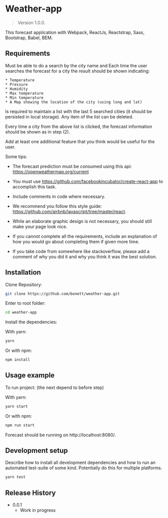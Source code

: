 # Weather-app

> Version 1.0.0.

This forecast application with Webpack, ReactJs, Reactstrap, Sass, Bootstrap, Babel, BEM.

## Requirements

Must be able to do a search by the city name and Each time the user searches the forecast for a city the result should be shown indicating:

    * Temperature
    * Pressure
    * Humidity
    * Max temperature
    * Min temperature
    * A Map showing the location of the city (using long and lat)

Is required to maintain a list with the last 5 searched cities (it should be persisted in local storage). Any item of the list can be deleted.

Every time a city from the above list is clicked, the forecast information should be shown as in step (2).

Add at least one additional feature that you think would be useful for the user.

Some tips:

* The forecast prediction must be consumed using this api: https://openweathermap.org/current

* You must use https://github.com/facebookincubator/create-react-app to accomplish this task.

* Include comments in code where necessary.

* We recommend you follow this style guide: https://github.com/airbnb/javascript/tree/master/react.

* While an elaborate graphic design is not necessary, you should still make your page look nice. 

* If you cannot complete all the requirements, include an explanation of how you would go about completing them if given more time.

* If you take code from somewhere like stackoverflow, please add a comment of why you did it and why you think it was the best solution.


## Installation

Clone Repository:

```sh
git clone https://github.com/bonett/weather-app.git
```

Enter to root folder:

```sh
cd weather-app
```

Install the dependencies:

With yarn: 

```sh
yarn
```
Or with npm: 

```sh
npm install
```

## Usage example

To run project:  (the next depend to before step)

With yarn: 

```sh
yarn start
```
Or with npm: 

```sh
npm run start
```


Forecast should be running on http://localhost:8080/.


## Development setup

Describe how to install all development dependencies and how to run an automated test-suite of some kind. Potentially do this for multiple platforms.

```sh
yarn test
```

## Release History

* 0.0.1
    * Work in progress
